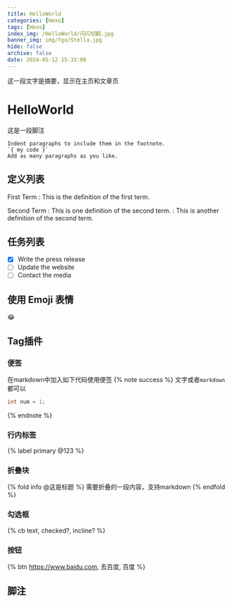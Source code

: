 ```yaml
---
title: HelloWorld
categories: [Hexo]
tags: [Hexo]
index_img: /HelloWorld/闪闪切嗣.jpg
banner_img: img/fgo/Stella.jpg
hide: false
archive: false
date: 2024-05-12 15:33:00
---
```


这一段文字是摘要，显示在主页和文章页
<!-- more -->



# HelloWorld
这是一段脚注
<!-- 空一行 -->
    Indent paragraphs to include them in the footnote.
    `{ my code }`
    Add as many paragraphs as you like.

## 定义列表
First Term
: This is the definition of the first term.

Second Term
: This is one definition of the second term.
: This is another definition of the second term.

## 任务列表
- [x] Write the press release
- [ ] Update the website
- [ ] Contact the media

## 使用 Emoji 表情
😂

## Tag插件
### 便签
在markdown中加入如下代码使用便签
{% note success %}
文字或者`markdown`都可以
``` java
int num = 1;
```
{% endnote %}
### 行内标签
{% label primary @123 %}
### 折叠块
{% fold info @这是标题 %}
需要折叠的一段内容，支持markdown
{% endfold %}
### 勾选框
{% cb text, checked?, incline? %}
### 按钮
{% btn https://www.baidu.com, 去百度, 百度 %}

## 脚注
[^1]: https://pan.baidu.com
[^2]: https://yiyan.baidu.com